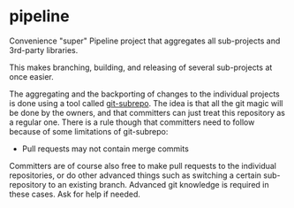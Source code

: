 # pipeline

Convenience "super" Pipeline project that aggregates all sub-projects and 3rd-party libraries.

This makes branching, building, and releasing of several sub-projects at once easier.

The aggregating and the backporting of changes to the individual projects is done using a tool called [git-subrepo][]. The idea is that all the git magic will be done by the owners, and that committers can just treat this repository as a regular one. There is a rule though that committers need to follow because of some limitations of git-subrepo:

- Pull requests may not contain merge commits

Committers are of course also free to make pull requests to the individual repositories, or do other advanced things such as switching a certain sub-repository to an existing branch. Advanced git knowledge is required in these cases. Ask for help if needed.


[git-subrepo]: https://github.com/ingydotnet/git-subrepo
